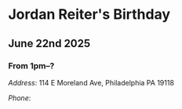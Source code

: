 # Jordan Reiter's Birthday

## June 22nd 2025
### From 1pm–?

*Address*: 114 E Moreland Ave, Philadelphia PA 19118

*Phone*: 
